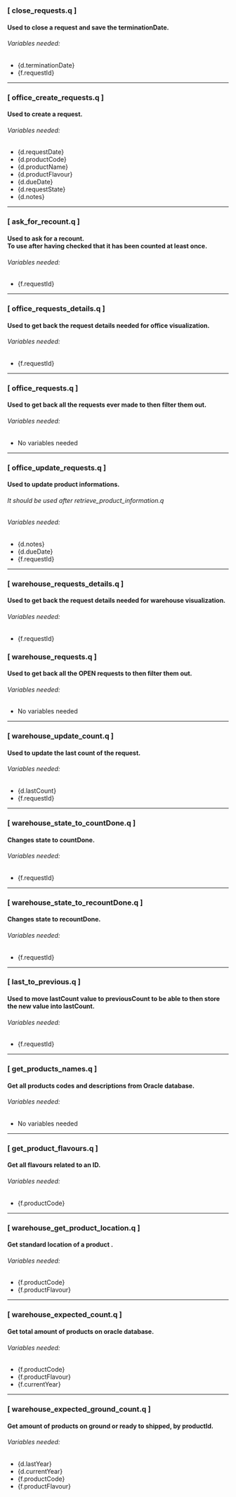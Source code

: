 ### [ close_requests.q ]

#### Used to close a request and save the terminationDate.

###### Variables needed:

- {d.terminationDate}
- {f.requestId}

---

### [ office_create_requests.q ]

#### Used to create a request.

###### Variables needed:

- {d.requestDate}
- {d.productCode}
- {d.productName}
- {d.productFlavour}
- {d.dueDate}
- {d.requestState}
- {d.notes}

---

### [ ask_for_recount.q ]

#### Used to ask for a recount. </br> To use after having checked that it has been counted at least once.

###### Variables needed:

- {f.requestId}

---

### [ office_requests_details.q ]

#### Used to get back the request details needed for office visualization.

###### Variables needed:

- {f.requestId}

---

### [ office_requests.q ]

#### Used to get back all the requests ever made to then filter them out.

###### Variables needed:

- No variables needed

---

### [ office_update_requests.q ]

#### Used to update product informations.

###### It should be used after retrieve_product_information.q

###### Variables needed:

- {d.notes}
- {d.dueDate}
- {f.requestId}

---

### [ warehouse_requests_details.q ]

#### Used to get back the request details needed for warehouse visualization.

###### Variables needed:

- {f.requestId}

### [ warehouse_requests.q ]

#### Used to get back all the OPEN requests to then filter them out.

###### Variables needed:

- No variables needed

---

### [ warehouse_update_count.q ]

#### Used to update the last count of the request.

###### Variables needed:

- {d.lastCount}
- {f.requestId}

---

### [ warehouse_state_to_countDone.q ]

#### Changes state to countDone.

###### Variables needed:

- {f.requestId}

---

### [ warehouse_state_to_recountDone.q ]

#### Changes state to recountDone.

###### Variables needed:

- {f.requestId}

---

### [ last_to_previous.q ]

#### Used to move lastCount value to previousCount to be able to then store the new value into lastCount.

###### Variables needed:

- {f.requestId}

---

### [ get_products_names.q ]

#### Get all products codes and descriptions from Oracle database.

###### Variables needed:

- No variables needed

---

### [ get_product_flavours.q ]

#### Get all flavours related to an ID.

###### Variables needed:

- {f.productCode}

---

### [ warehouse_get_product_location.q ]

#### Get standard location of a product .

###### Variables needed:

- {f.productCode}
- {f.productFlavour}

---

### [ warehouse_expected_count.q ]

#### Get total amount of products on oracle database.

###### Variables needed:

- {f.productCode}
- {f.productFlavour}
- {f.currentYear}

---

### [ warehouse_expected_ground_count.q ]

#### Get amount of products on ground or ready to shipped, by productId.

###### Variables needed:

- {d.lastYear}
- {d.currentYear}
- {f.productCode}
- {f.productFlavour}
